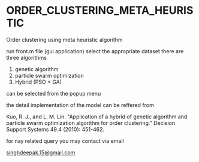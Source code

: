# ORDER_CLUSTERING_META_HEURISTIC
Order clustering using meta heuristic algorithm

run front.m file (gui application)
select the appropriate dataset
there are three algorithms 
1. genetic algorithm
2. particle swarm optimization 
3. Hybrid (PSO + GA)

can be selected from the popup menu

the detail implementation of the model can be reffered from 

Kuo, R. J., and L. M. Lin. "Application of a hybrid of genetic algorithm and particle swarm optimization algorithm for order clustering." Decision Support Systems 49.4 (2010): 451-462.

for nay related query you may contact via email 

singhdeepak.15@gmail.com
